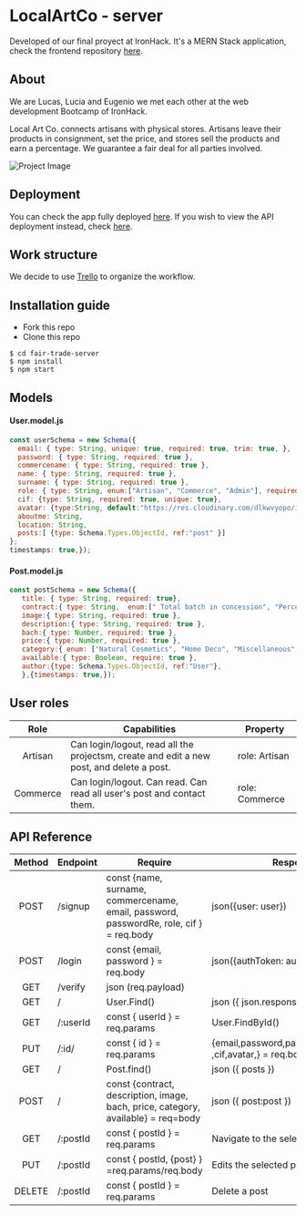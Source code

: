# LocalArtCo - server
Developed of our final proyect at IronHack. It's a MERN Stack application, check the frontend repository [here](https://github.com/eoGimenez/localartCo-client).

## About
We are Lucas, Lucia and Eugenio we met each other at the web development Bootcamp of IronHack. 

 Local Art Co. connects artisans with physical stores.  Artisans leave their products in consignment, set the price, and stores sell the products and earn a percentage. We guarantee a fair deal for all parties involved.

![Project Image](https://res.cloudinary.com/dxk04cijr/image/upload/v1678989961/localartco/navbarlogo_bjkqoq.png "Project Image")

## Deployment
You can check the app fully deployed [here](#localartco.netlify.app). If you wish to view the API deployment instead, check [here](#fairtrade.fly.dev).

## Work structure
We decide to use [Trello](https://trello.com/b/pWR9rkVU/app) to organize the workflow.

## Installation guide
- Fork this repo
- Clone this repo 

```shell
$ cd fair-trade-server
$ npm install
$ npm start
```

## Models
#### User.model.js
```js
const userSchema = new Schema({
  email: { type: String, unique: true, required: true, trim: true, },
  password: { type: String, required: true },
  commercename: { type: String, required: true },
  name: { type: String, required: true },
  surname: { type: String, required: true },
  role: { type: String, enum:["Artisan", "Commerce", "Admin"], required: true},
  cif: {type: String, required: true, unique: true},
  avatar: {type:String, default:"https://res.cloudinary.com/dlkwvyopo/image/upload/v1678864779/emptyavatar_wnfas4.png"},
  aboutme: String,
  location: String,
  posts:[ {type: Schema.Types.ObjectId, ref:"post" }]
};
timestamps: true,});
```
#### Post.model.js
```js
const postSchema = new Schema({
   title: { type: String, required: true},
   contract:{ type: String,  enum:[" Total batch in concession", "Percentages to arrenge", "Would like to sale by unit" ], required: true },
   image:{ type: String, required: true },
   description:{ type: String, required: true },
   bach:{ type: Number, required: true },
   price:{ type: Number, required: true },
   category:{ enum: ["Natural Cosmetics", "Home Deco", "Miscellaneous", "Fabric & Fashion" ],    require: true },
   available:{ type: Boolean, require: true },
   author:{type: Schema.Types.ObjectId, ref:"User"},
   },{timestamps: true,});
```



## User roles
| Role  | Capabilities                                                                                                                               | Property       |
| :---: | ------------------------------------------------------------------------------------------------------------------------------------------ | -------------- |
| Artisan  | Can login/logout, read all the projectsm, create and edit a new post, and delete a post.                                                | role: Artisan|
| Commerce | Can login/logout. Can read. Can read all user's post and contact them.                                                                  | role: Commerce|

## API Reference
| Method | Endpoint                    | Require                                             | Response (200)                                                        | Action                                                                    |
| :----: | --------------------------- | --------------------------------------------------- |---------------------------------------------------------------------- | ------------------------------------------------------------------------- |
| POST| /signup | const {name, surname, commercename, email, password, passwordRe,  role, cif } = req.body | json({user: user}) | Registers the user in the database.|
| POST| /login | const {email, password  } = req.body | json({authToken: authToken}) | Log in an user already registered.|
| GET| /verify | json (req.payload) |
| GET| / | User.Find() | json ({ json.response })|
| GET| /:userId| const { userId } = req.params | User.FindById() | json ({ json.result})|
| PUT| /:id/| const { id } = req.params|{email,password,passwordRe,name,surname ,cif,avatar,} = req.body | User.FindByIdAndUpdate() | json ({ updatedProfile }) | Edits the User's profile|
| GET| /| Post.find() | json ({ posts })| Return a post's list|
| POST| /| const {contract, description, image, bach, price, category, available} = req=body | json ({ post:post }) | Adds a new Post|
| GET| /:postId| const { postId } = req.params | Navigate to the selected post|
| PUT| /:postId| const { postId, {post} } =req.params/req.body | Edits the selected post|
| DELETE| /:postId| const { postId } = req.params | Delete a post|
